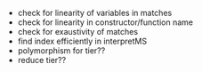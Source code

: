 - check for linearity of variables in matches
- check for linearity in constructor/function name
- check for exaustivity of matches
- find index efficiently in interpretMS 
- polymorphism for tier??
- reduce tier??


